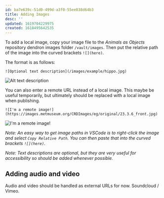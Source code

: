 ```yaml
---
id: ba7e639c-51d0-499d-a3f0-55ee838d64b3
title: Adding Images
desc: ''
updated: 1619704229975
created: 1618495642535
---
```


To add a local image, copy your image file to the _Animals as Objects_ repository dendron images folder `/vault/images`. Then put the relative path of the image into the curved brackets `![](here)`. 

The format is as follows:

`![Optional text description](/images/example/hippo.jpg)`

![Alt text description](/images/example/hippo.jpg)

You can also enter a remote URL instead of a local image. This maybe be useful temporarily, but ultimately should be replaced with a local image when publishing.

`![I'm a remote image!](https://images.metmuseum.org/CRDImages/eg/original/23.3.6_front.jpg)`

![I'm a remote image!](https://images.metmuseum.org/CRDImages/eg/original/23.3.6_front.jpg)

_Note: An easy way to get image paths in VSCode is to right-click the image and select `Copy Relative Path`. You can then paste that into the curved brackets `![](here)`._

_Note: Text descriptions are optional, but they are very useful for accessibility so should be added whenever possible._

## Adding audio and video

Audio and video should be handled as external URLs for now. Soundcloud / Vimeo.

